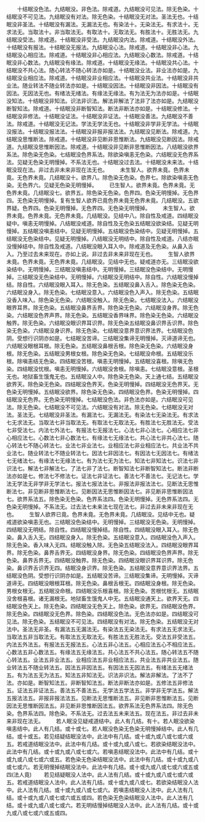 <!-- { "loadSidebar": true } -->
　　十结眠没色法。九结眠没。非色法。除戒道。九结眠没可见法。除无色染。十结眠没不可见法。九结眠没有对法。除无色染。十结眠没无对法。圣法无也。十结眠没非圣法。十结眠没有漏法。无漏法无也。有染法十。无染法无。有求法十。无求法无。当取法十。非当取法无。有取法十。无取法无。有胜法十。无胜法无。九结眠没受法。除戒道。十结眠没非受法。九结眠没内法。除戒道。十结眠没外法。十结眠没有报法。十结眠没无报法。九结眠没心法。除戒道。十结眠没非心法。九结眠没心相应法。除戒道。十结眠没非心相应法。九结眠没心数法。除戒道。十结眠没非心数法。九结眠没有缘法。除戒道。十结眠没无缘法。十结眠没共心法。十结眠没不共心法。随心转法不随心转法亦如是。十结眠没业法。非业法亦如是。九结眠没业相应法。除戒道。十结眠没非业相应法。十结眠没共业法。十结眠没非共业法。随业转法不随业转法亦如是。十结眠没因法。十结眠没非因法。十结眠没有因法。无因法无也。有绪法无绪法。有缘法无缘法。有为法无为法亦如是。十结眠没知法。十结眠没非知法。识法非识法。解法非解法了法非了法亦如是。九结眠没断智知法。除戒道。十结眠没非断智知法。断法非断法亦如是。十结眠没修法。十结眠没非修法。十结眠没证法。十结眠没非证法。十结眠没善法。九结眠没不善法。除戒道。十结眠没无记法。学法无学法无也。十结眠没非学非无学法。十结眠没报法。十结眠没报法法。十结眠没非报非报法法。九结眠没见断法。除戒道。九结眠没思惟断法。除戒道。十结眠没非见断非思惟断法。九结眠没见断因法。除戒道。九结眠没思惟断因法。除戒道。十结眠没非见断非思惟断因法。八结眠没欲界系法。除色染无色染。七结眠没色界系法。除欲染嗔恚无色染。六结眠没无色界系法。见疑无色染无明慢掉。不系法无也。十结眠没过去法。十结眠没未来法。十结眠没现在法。非过去非未来非现在法无也。
　　未生智人。欲界未竟。色界未竟。无色界未竟。几结眠没十。欲界八。除色染无色染。色界七。除欲染嗔恚无色染。无色界六。见疑无色染无明慢掉。
　　已生智人。欲界未竟。色界未竟。无色界未竟。几结眠没七。欲界五。除色染无色染。色界四。色染无明慢掉。无色界四。无色染无明慢掉。复有生智人欲界已竟色界未竟无色界未竟。几结眠没。五欲界疑。色界四。色染无明慢掉。无色界四。无色染无明慢掉。
　　未生智人。欲界未竟。色界未竟。无色界未竟。几结眠没。见结中八。除自性及戒道。四结眠没疑中。嗔恚无明慢掉。八结眠没戒道。除自性及无色染五结眠没欲染结。见疑无明慢掉。五结眠没嗔恚结中。见疑无明慢掉。五结眠没色染结中。见疑无明慢掉。五结眠没无色染结中。见疑无明慢掉。八结眠没无明结中。除自性及戒道。八结亦眠没慢掉结中。除自性及戒道。八结眠没眼入耳入中。除戒道及无色染。从鼻入舌入。乃至过去未来现在。亦如上说。非过去非未来非现在无也。
　　生智人欲界未竟。色界未竟。无色界未竟。几结眠没。见结中无也。疑戒道亦无。三结眠没欲染结中。无明慢掉。三结眠没嗔恚结中。无明慢掉。三结眠没色染结中。无明慢掉。三结眠没无色染结中。无明慢掉。六结眠没无明结中。除自性。六结眠没慢掉结。除自性。六结眠没眼入耳入。除无色染。五结眠没鼻入舌入。除色染无色染。六结眠没身入。除无色染。七结眠没意入。六结眠没色入声入。除无色染。五结眠没香入味入。除色染无色染。六结眠没触入。除无色染。七结眠没法入。六结眠没眼界耳界。除无色染。五结眠没鼻界舌界。除色染无色染。六结眠没身界。除无色染。六结眠没色界声界。除无色染。五结眠没香界味界。除色染无色染。六结眠没触界。除无色染。六结眠没眼识界耳识界。除无色染五结眠没鼻识界舌识界。除色染无色染。六结眠没身识界。除无色染。七结眠没意界意识界法界。七结眠没色阴。受想行识阴亦如是。七结眠没苦谛。三结眠没集谛无明慢掉。灭谛道谛无也。六结眠没眼根耳根。除无色染。五结眠没鼻根舌根。除色染无色染。六结眠没身根。除无色染。五结眠没男根女根。除色染无色染。七结眠没命根。五结眠没乐根。除嗔恚结无色染。四结眠没苦根。嗔恚无明慢掉。五结眠没喜根。除嗔无色染。四结眠没忧根。嗔恚无明慢掉。六结眠没舍根。除嗔恚。七结眠没意根。圣根无也。地狱畜生饿鬼无也。五结眠没人中。除色染无色染。天上通七结。五结眠没欲界天。除色染无色染。四结眠没色界天。色染无明慢掉。四结眠没无色界天。无色染无明慢掉。五结眠没欲界。除色染无色染。四结眠没色界。色染无明慢掉。四结眠没无色界。无色染无明慢掉。七结眠没色法。非色法亦如是。六结眠没可见法。除无色染。七结眠没不可见法。六结眠没有对法。除无色染。七结眠没无对法。圣法无。七结眠没非圣法。有漏法七。无漏法无。有染法七无染法无。有求法七无求法无。当取法七非当取法无。有取法七无取法无。有胜法七无胜法无。受法七非受法七。内法七外法七。有报法七无报法七。心法七非心法七。心相应法七非心相应法七。心数法七非心数法七。有缘法七无缘法七。共心法七非共心法七。随心转法七不随心转法七。业法七非业法七。业相应法七非业相应法七。共业法不共业法七。随业转法七不随业转法七。因法七非因法七。有因法七无因法七。有绪法七无绪法七。有缘法七无缘法七。有为法七无为法七。知法七非知法七。识法七非识法七。解法七非解法七。了法七非了法七。断智知法七非断智知法七。断法非断法亦如是七。修法七不修法七。证法七非证法七。善法七不善法七。无记法七。学法无学法无非学非无学法七。报法七报法法七。非报法非报法法七。见断法无思惟断法七。非见断非思惟断法七。见断因法无思惟断因法七。非见断非思惟断因法七。欲界系法五。除色染无色染。色界系法四。色染无明慢掉。无色界系法四。无色染无明慢掉。不系法无。过去法七未来法七现在法七。非过去非未来非现在无也。
　　生智人欲界已竟。色界未竟。无色界未竟。几结眠没。见结中无也。疑戒道欲染嗔恚无也。三结眠没色染结中。无明慢掉。三结眠没无色染。无明慢掉。四结眠没无明结。除自性。四结眠没慢掉结。除自性。四结眠没眼入耳入。除无色染。鼻入舌入无。四结眠没身入。除无色染。五结眠没意入。四结眠没色入声入。除无色染。香入味入无四。结眠没触入除。无色染五结眠没法入。四结眠没眼界耳界。除无色染。鼻界舌界无。四结眠没身界。除无色染。四结眠没色界声界。除无色染。鼻界舌界无。四结眠没触界。除无色染。四结眠没眼识界耳识界。除无色染。鼻识界舌识界无四。结眠没身识界。除无色染。五结眠没意界意识界法界。五结眠没色阴。受想行识阴亦如是。五结眠没苦谛。三结眠没集谛。无明慢掉。灭谛道谛无。四结眠没眼根耳根。除无色染。鼻根舌根无。四结眠没身根。除无色染。男根女根无。五结眠没命根。四结眠没乐根喜根。除无色染。苦根忧根无。五结眠没舍根喜根。诸无漏根无。地狱畜生饿鬼人中无。五结眠没通天上。欲界天无。四结眠没色天上。除无色染。四结眠没无色天上。除色染。欲界无。四结眠没色界。除无色染。四结眠没无色界。除色染。四结眠没色法。无色法亦如是。四结眠没可见法。除无色染。五结眠没不可见法。四结眠没有对法。除无色染。五结眠没无对法中。圣法无非圣。有漏法五无漏法无。有染法五无染法无。有求法五无求法无。当取法五非当取法无。有取法五无取法无。有胜法五无胜法无。受法五非受法五。内法五外法五。有报法五无报法五。心法五非心法五。心相应法五心不相应法五。心数法五非心数法五。有缘法五无缘法五。共心法五不共心法五。随心转法五不随心转法五。业法五非业法五。业相应法五非业相应法五。共业法五非共业法五。随业转法五不随业转法五。因法五非因法五。有因法五无因法五。有绪法五无绪法五。有为法五无为法五。知法五非知法无。识法非识法。解法非解法。了法不了法。亦如是。断智知法五。非断智知法五。断法非断法亦如是。五修法五非修法五。证法五非证法五。善法五不善法五。无学法五学法五。非学非无学法五。解法五报法法五。非报非报法法五。见断法无思惟断法五。非见断非思惟断法五。见断因法无思惟断因法五。非见断非思惟断因法五。欲界系法无色界系法四。除无色染。色界系法四。除色染。不系法无。过去法五未来法五。现在法五。非过去非未来非现在法无。
　　若人眠没见疑戒道结中。此人有几结。有十。若人眠没欲染嗔恚结中。此人有几结。或十或七。若人眠没色染无色染无明慢掉结中。此人有几结。或十或五。若见结疑结眠没法中。此法中有几结。或十或九或八或七或六或五。若戒道结眠没法中。此法中有几结。或十或九或八或七。若欲染结眠没法中。此法中有几结。或十或九或八或七或六。若嗔恚结眠没法中。此法中有几结。或十或九或八或七或六或五。若色染无色染结眠没法中。此法中有几结。或十或九或八或七或六。若无明慢掉结眠没法中。此法中有几结。或十或九或八或七或六或五或四(法人竟)
　　若见结疑眠没人法中。此人法有几结。或十或九或八或七或六或五。若戒道结眠没人法中。此人法有几结。或十或九或八或七。若欲染结眠没人法中。此人法有几结。或十或九或八或七或六。若嗔恚结眠没人法中。此人法有几结。或十或九或八或七或六或五或四。若色染无色染结眠没人法中。此人法有几结。或十或九或八或七或六。若无明结慢掉结眠没人法中。此人法有几结。或十或九或八或七或六或五或四。
